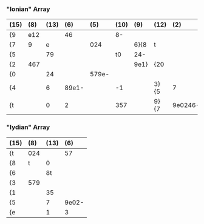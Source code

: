  ### "Ionian" Array

| (15) | (8) | (13) | (6)   | (5)   | (10) | (9)  | (12) | (2)     | (3)    | (14)  | (7)    | (4)   | (11)  | (1)      |
|:---- |:--- |:---- |:----- |:----- |:---- |:---- |:---- |:------- |:------ |:----- |:------ |:----- |:----- |:-------- |
| {9   | e12 |      | 46    |       | 8-   |      |      |         |        | -8}   |        |       | (6)   |          |
| {7   | 9   | e    |       | 024   |      | 6}{8 | t    |         | 01357} | {2-   | 2-     |       |       | 24679e1} |
| {5   |     | 79   |       |       | t0   | 24-  |      |         |        | -4}   | {0     | 24579 | e}    |          |
| {2   | 467 |      |       |       |      | 9e1} | {20  |         | t8-    |       | -8753} |       | (7)   |          |
| {0   |     | 24   |       | 579e- |      |      |      |         |        | -e-   |        | -e}   | (9)   |          |
| {4   |     | 6    | 89e1- |       | -1   |      | 3}{5 | 7       |        | 9     | t      | 0-    | -024} |          |
| {t   |     | 0    | 2     |       | 357  |      | 9}{7 | 9e0246- |        | 6}(1) |        |       |       |          |

### "lydian" Array

| (15) | (8) | (13) | (6)   |
|:---- |:--- |:---- |:----- |
| {t   | 024 |      | 57    |
| {8   | t   | 0    |       |
| {6   |     | 8t   |       |
| {3   | 579 |      |       |
| {1   |     | 35   |       |
| {5   |     | 7    | 9e02- |
| {e   |     | 1    | 3     |
